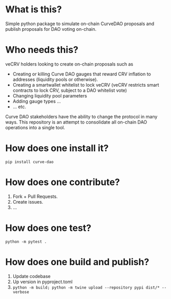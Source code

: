 # What is this?

Simple python package to simulate on-chain CurveDAO proposals and publish proposals for DAO voting on-chain.

# Who needs this?

veCRV holders looking to create on-chain proposals such as

- Creating or killing Curve DAO gauges that reward CRV inflation to addresses (liquidity pools or otherwise).
- Creating a smartwallet whitelist to lock veCRV (veCRV restricts smart contracts to lock CRV, subject to a DAO whitelist vote)
- Changing liquidity pool parameters
- Adding gauge types ...
- ... etc.

Curve DAO stakeholders have the ability to change the protocol in many ways. This repository is an attempt to consolidate all on-chain DAO operations into a single tool.

# How does one install it?

`pip install curve-dao`

# How does one contribute?

1. Fork + Pull Requests.
2. Create issues.
3. ...

# How does one test?

`python -m pytest .`

# How does one build and publish?

1. Update codebase
2. Up version in pyproject.toml
3. `python -m build; python -m twine upload --repository pypi dist/* --verbose`
